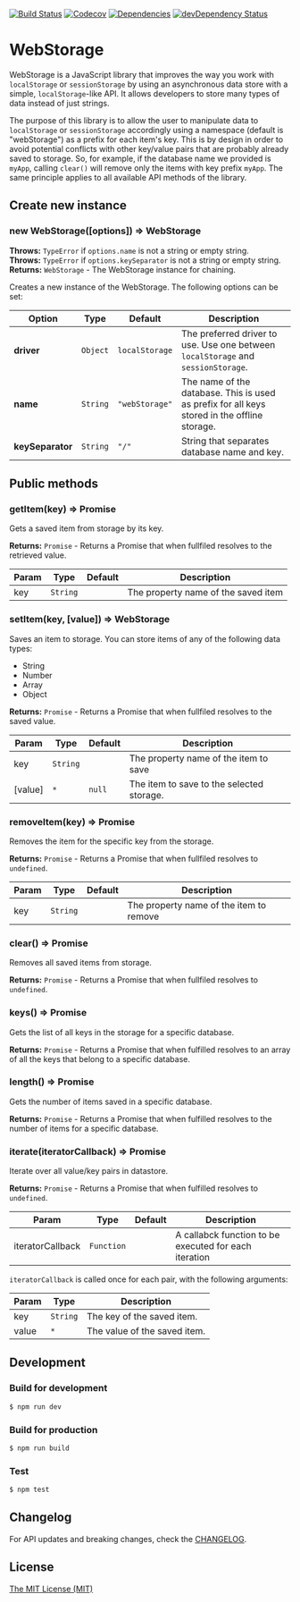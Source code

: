 <!-- [![npm version](https://img.shields.io/npm/v/@georapbox/web-storage.svg)](https://www.npmjs.com/package/@georapbox/web-storage) -->
[![Build Status](https://travis-ci.org/georapbox/web-storage.svg?branch=master)](https://travis-ci.org/georapbox/web-storage)
[![Codecov](https://img.shields.io/codecov/c/github/georapbox/web-storage/master.svg)](https://codecov.io/gh/georapbox/web-storage)
[![Dependencies](https://david-dm.org/georapbox/web-storage.svg)](https://david-dm.org/georapbox/web-storage)
[![devDependency Status](https://david-dm.org/georapbox/web-storage/dev-status.svg)](https://david-dm.org/georapbox/web-storage#info=devDependencies)
<!-- [![npm license](https://img.shields.io/npm/l/@georapbox/web-storage.svg)](https://www.npmjs.com/package/@georapbox/web-storage) -->

# WebStorage

WebStorage is a JavaScript library that improves the way you work with `localStorage` or `sessionStorage` by using an asynchronous data store with a simple, `localStorage`-like API. It allows developers to store many types of data instead of just strings.

The purpose of this library is to allow the user to manipulate data to `localStorage` or `sessionStorage` accordingly using a namespace (default is "webStorage") as a prefix for each item's key. This is by design in order to avoid potential conflicts with other key/value pairs that are probably already saved to storage. So, for example, if the database name we provided is `myApp`, calling `clear()` will remove only the items with key prefix `myApp`. The same principle applies to all available API methods of the library.


## Create new instance

### new WebStorage([options]) => WebStorage

**Throws:** `TypeError` if `options.name` is not a string or empty string.  
**Throws:** `TypeError` if `options.keySeparator` is not a string or empty string.  
**Returns:** `WebStorage` - The WebStorage instance for chaining.

Creates a new instance of the WebStorage. The following options can be set:

|Option|Type|Default|Description|
|------|----|-------|-----------|
|**driver**|`Object`|`localStorage`|The preferred driver to use. Use one between `localStorage` and `sessionStorage`.|
|**name**|`String`|`"webStorage"`|The name of the database. This is used as prefix for all keys stored in the offline storage.|
|**keySeparator**|`String`|`"/"`|String that separates database name and key.|


## Public methods

### getItem(key) => Promise

Gets a saved item from storage by its key.

**Returns:** `Promise` - Returns a Promise that when fullfiled resolves to the retrieved value.

|Param|Type|Default|Description|
|-----|----|-------|-----------|
|key|`String`||The property name of the saved item|

### setItem(key, [value]) => WebStorage

Saves an item to storage. You can store items of any of the following data types:

- String
- Number
- Array
- Object

**Returns:** `Promise` - Returns a Promise that when fullfiled resolves to the saved value.

|Param|Type|Default|Description|
|-----|----|-------|-----------|
|key|`String`||The property name of the item to save|
|[value]|`*`|`null`|The item to save to the selected storage.|

### removeItem(key) => Promise

Removes the item for the specific key from the storage.

**Returns:** `Promise` - Returns a Promise that when fullfiled resolves to `undefined`.

|Param|Type|Default|Description|
|-----|----|-------|-----------|
|key|`String`||The property name of the item to remove|

### clear() => Promise

Removes all saved items from storage.

**Returns:** `Promise` - Returns a Promise that when fullfiled resolves to `undefined`.

### keys() => Promise

Gets the list of all keys in the storage for a specific database.

**Returns:** `Promise` - Returns a Promise that when fulfilled resolves to an array of all the keys that belong to a specific database.

### length() => Promise

Gets the number of items saved in a specific database.

**Returns:** `Promise` - Returns a Promise that when fulfilled resolves to the number of items for a specific database.

### iterate(iteratorCallback) => Promise

Iterate over all value/key pairs in datastore.

**Returns:** `Promise` - Returns a Promise that when fulfilled resolves to `undefined`.

|Param|Type|Default|Description|
|-----|----|-------|-----------|
|iteratorCallback|`Function`||A callabck function to be executed for each iteration|

`iteratorCallback` is called once for each pair, with the following arguments:

|Param|Type|Description|
|-----|----|-----------|
|key|`String`|The key of the saved item.|
|value|`*`|The value of the saved item.|


## Development

### Build for development

```bash
$ npm run dev
```

### Build for production

```bash
$ npm run build
```

### Test

```bash
$ npm test
```


## Changelog

For API updates and breaking changes, check the [CHANGELOG](https://github.com/georapbox/webStorage/blob/master/CHANGELOG.md).


## License

[The MIT License (MIT)](https://georapbox.mit-license.org/@2018)
